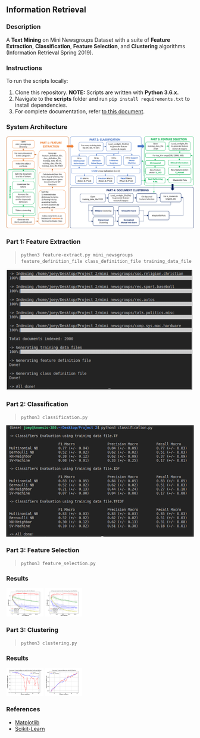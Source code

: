 ## Information Retrieval
### Description
A **Text Mining** on Mini Newsgroups Dataset with a suite of **Feature Extraction**, **Classification**, **Feature Selection**, and **Clustering** algorithms (Information Retrieval Spring 2019).

### Instructions
To run the scripts locally:
1. Clone this repository. **NOTE:** Scripts are written with **Python 3.6.x.**
2. Navigate to the **scripts** folder and run ```pip install requirements.txt``` to install dependencies. 
3. For complete documentation, refer [to this document](https://github.com/Joeyipp/text-mining/blob/master/documentation/Design_Documentation.pdf).

### System Architecture
![Sample](https://github.com/Joeyipp/text-mining/blob/master/documentation/Design_Flowchart.png)

### Part 1: Feature Extraction
> ```python3 feature-extract.py mini_newsgroups feature_definition_file class_definition_file training_data_file```

![Sample](https://github.com/Joeyipp/text-mining/blob/master/images/feature_extract.PNG)

### Part 2: Classification
> ```python3 classification.py```

![Sample](https://github.com/Joeyipp/text-mining/blob/master/images/classification.png)

### Part 3: Feature Selection
> ```python3 feature_selection.py```

### Results
<p float="left">
  <img src="https://github.com/Joeyipp/text-mining/blob/master/images/chi_squared.png" width="100" />
  <img src="https://github.com/Joeyipp/text-mining/blob/master/images/mutual_information.png" width="100" /> 
</p>

### Part 3: Clustering
> ```python3 clustering.py```

### Results
<p float="left">
  <img src="https://github.com/Joeyipp/text-mining/blob/master/images/silhouette_coefficient.png" width="100" />
  <img src="https://github.com/Joeyipp/text-mining/blob/master/images/normalized_mutual_information.png" width="100" /> 
</p>

### References
* [Matplotlib](https://matplotlib.org/)
* [Scikit-Learn](https://scikit-learn.org/stable/)
